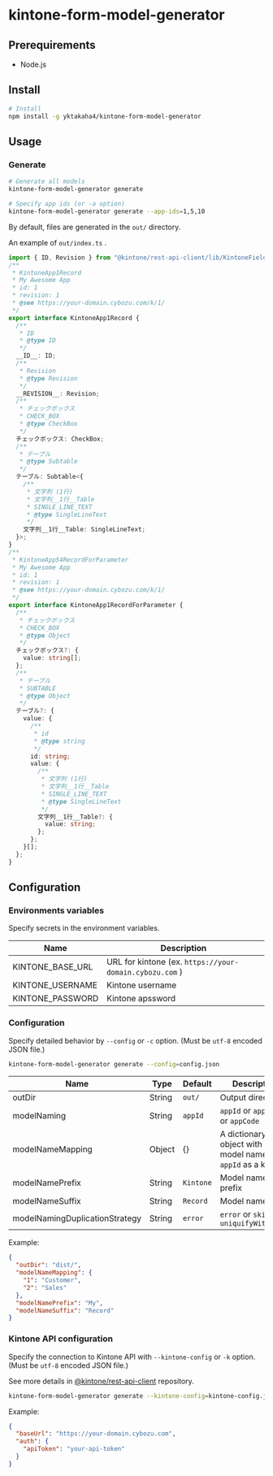 # kintone-form-model-generator

## Prerequirements

- Node.js

## Install

```sh
# Install
npm install -g yktakaha4/kintone-form-model-generator
```

## Usage

### Generate

```sh
# Generate all models
kintone-form-model-generator generate

# Specify app ids (or -a option)
kintone-form-model-generator generate --app-ids=1,5,10
```

By default, files are generated in the `out/` directory.

An example of `out/index.ts` .

```ts:index.ts
import { ID, Revision } from "@kintone/rest-api-client/lib/KintoneFields/types/field";
/**
 * KintoneApp1Record
 * My Awesome App
 * id: 1
 * revision: 1
 * @see https://your-domain.cybozu.com/k/1/
 */
export interface KintoneApp1Record {
  /**
   * ID
   * @type ID
   */
  __ID__: ID;
  /**
   * Revision
   * @type Revision
   */
  __REVISION__: Revision;
  /**
   * チェックボックス
   * CHECK_BOX
   * @type CheckBox
   */
  チェックボックス: CheckBox;
  /**
   * テーブル
   * @type Subtable
   */
  テーブル: Subtable<{
    /**
     * 文字列 (1行)
     * 文字列__1行__Table
     * SINGLE_LINE_TEXT
     * @type SingleLineText
     */
    文字列__1行__Table: SingleLineText;
  }>;
}
/**
 * KintoneApp54RecordForParameter
 * My Awesome App
 * id: 1
 * revision: 1
 * @see https://your-domain.cybozu.com/k/1/
 */
export interface KintoneApp1RecordForParameter {
  /**
   * チェックボックス
   * CHECK_BOX
   * @type Object
   */
  チェックボックス?: {
    value: string[];
  };
  /**
   * テーブル
   * SUBTABLE
   * @type Object
   */
  テーブル?: {
    value: {
      /**
       * id
       * @type string
       */
      id: string;
      value: {
        /**
         * 文字列 (1行)
         * 文字列__1行__Table
         * SINGLE_LINE_TEXT
         * @type SingleLineText
         */
        文字列__1行__Table?: {
          value: string;
        };
      };
    }[];
  };
}
```

## Configuration

### Environments variables

Specify secrets in the environment variables.

| Name             | Description                                             |
| ---------------- | ------------------------------------------------------- |
| KINTONE_BASE_URL | URL for kintone (ex. `https://your-domain.cybozu.com` ) |
| KINTONE_USERNAME | Kintone username                                        |
| KINTONE_PASSWORD | Kintone apssword                                        |

### Configuration

Specify detailed behavior by `--config` or `-c` option. (Must be `utf-8` encoded JSON file.)

```sh
kintone-form-model-generator generate --config=config.json
```

| Name                           | Type   | Default   | Description                                                   |
| ------------------------------ | ------ | --------- | ------------------------------------------------------------- |
| outDir                         | String | `out/`    | Output directory                                              |
| modelNaming                    | String | `appId`   | `appId` or `appName` or `appCode`                             |
| modelNameMapping               | Object | {}        | A dictionary object with a model name using `appId` as a key. |
| modelNamePrefix                | String | `Kintone` | Model name prefix                                             |
| modelNameSuffix                | String | `Record`  | Model name suffix                                             |
| modelNamingDuplicationStrategy | String | `error`   | `error` or `skip` or `uniquifyWithAppId`                      |

Example:

```json
{
  "outDir": "dist/",
  "modelNameMapping": {
    "1": "Customer",
    "2": "Sales"
  },
  "modelNamePrefix": "My",
  "modelNameSuffix": "Record"
}
```

### Kintone API configuration

Specify the connection to Kintone API with `--kintone-config` or `-k` option. (Must be `utf-8` encoded JSON file.)

See more details in [@kintone/rest-api-client](https://github.com/kintone/js-sdk/tree/master/packages/rest-api-client#parameters-for-kintonerestapiclient) repository.

```sh
kintone-form-model-generator generate --kintone-config=kintone-config.json
```

Example:

```json
{
  "baseUrl": "https://your-domain.cybozu.com",
  "auth": {
    "apiToken": "your-api-token"
  }
}
```
